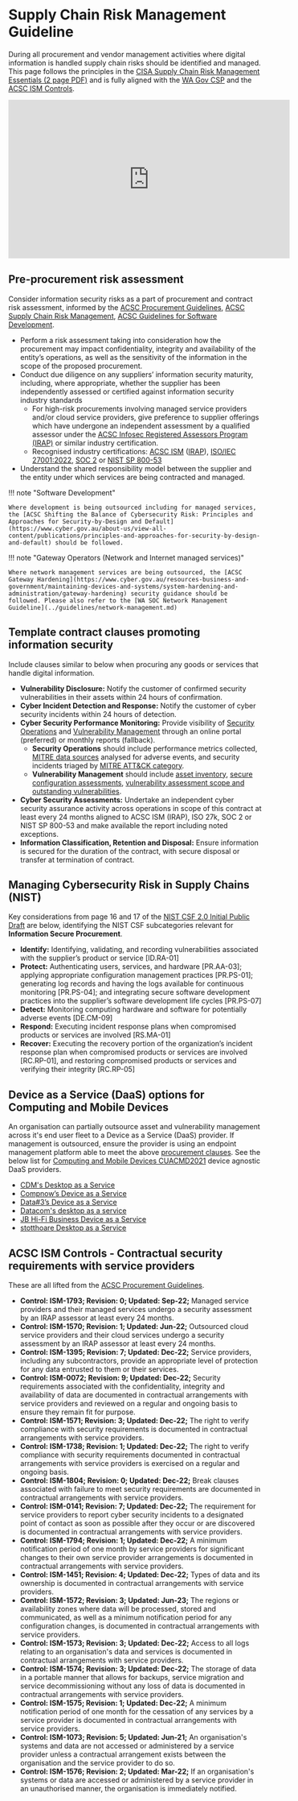 # Supply Chain Risk Management Guideline

During all procurement and vendor management activities where digital information is handled supply chain risks should be identified and managed. This page follows the principles in the [CISA Supply Chain Risk Management Essentials (2 page PDF)](https://www.cisa.gov/sites/default/files/publications/ict_scrm_essentials_508.pdf) and is fully aligned with the [WA Gov CSP](https://www.wa.gov.au/government/publications/wa-government-cyber-security-policy) and the [ACSC ISM Controls](https://www.cyber.gov.au/resources-business-and-government/essential-cyber-security/ism).

<iframe width="560" height="315" src="https://www.youtube-nocookie.com/embed/qvFfoHxfBqY?si=2VsaNSqPTnxaWqSM&amp;start=1560" title="YouTube video player" frameborder="0" allow="accelerometer; autoplay; clipboard-write; encrypted-media; gyroscope; picture-in-picture; web-share" allowfullscreen></iframe>

## Pre-procurement risk assessment

Consider information security risks as a part of procurement and contract risk assessment, informed by the [ACSC Procurement Guidelines](https://www.cyber.gov.au/resources-business-and-government/essential-cyber-security/ism/cyber-security-guidelines/guidelines-procurement-and-outsourcing), [ACSC Supply Chain Risk Management](https://www.cyber.gov.au/resources-business-and-government/maintaining-devices-and-systems/outsourcing-and-procurement/cyber-supply-chains/cyber-supply-chain-risk-management), [ACSC Guidelines for Software Development](https://www.cyber.gov.au/resources-business-and-government/essential-cyber-security/ism/cyber-security-guidelines/guidelines-software-development).

- Perform a risk assessment taking into consideration how the procurement may impact confidentiality, integrity and availability of the entity’s operations, as well as the sensitivity of the information in the scope of the proposed procurement.
- Conduct due diligence on any suppliers’ information security maturity, including, where appropriate, whether the supplier has been independently assessed or certified against information security industry standards
    - For high-risk procurements involving managed service providers and/or cloud service providers, give preference to supplier offerings which have undergone an independent assessment by a qualified assessor under the [ACSC Infosec Registered Assessors Program (IRAP)](https://www.cyber.gov.au/resources-business-and-government/assessment-and-evaluation-programs/infosec-registered-assessors-program) or similar industry certification.
    - Recognised industry certifications: [ACSC ISM](https://www.cyber.gov.au/resources-business-and-government/essential-cyber-security/ism) ([IRAP](https://www.cyber.gov.au/resources-business-and-government/assessment-and-evaluation-programs/infosec-registered-assessors-program)), [ISO/IEC 27001:2022](https://www.iso.org/standard/27001), [SOC 2](https://www.aicpa-cima.com/topic/audit-assurance/audit-and-assurance-greater-than-soc-2) or [NIST SP 800-53](https://csrc.nist.gov/pubs/sp/800/53/r5/upd1/final)
- Understand the shared responsibility model between the supplier and the entity under which services are being contracted and managed.

!!! note "Software Development"

    Where development is being outsourced including for managed services, the [ACSC Shifting the Balance of Cybersecurity Risk: Principles and Approaches for Security-by-Design and Default](https://www.cyber.gov.au/about-us/view-all-content/publications/principles-and-approaches-for-security-by-design-and-default) should be followed.

!!! note "Gateway Operators (Network and Internet managed services)"

    Where network management services are being outsourced, the [ACSC Gateway Hardening](https://www.cyber.gov.au/resources-business-and-government/maintaining-devices-and-systems/system-hardening-and-administration/gateway-hardening) security guidance should be followed. Please also refer to the [WA SOC Network Management Guideline](../guidelines/network-management.md)

## Template contract clauses promoting information security

Include clauses similar to below when procuring any goods or services that handle digital information.

- **Vulnerability Disclosure:** Notify the customer of confirmed security vulnerabilities in their assets within 24 hours of confirmation.
- **Cyber Incident Detection and Response:** Notify the customer of cyber security incidents within 24 hours of detection.
- **Cyber Security Performance Monitoring:** Provide visibility of [Security Operations](../baselines/security-operations.md) and [Vulnerability Management](../baselines/vulnerability-management.md) through an online portal (preferred) or monthly reports (fallback).
    - **Security Operations** should include performance metrics collected, [MITRE data sources](https://attack.mitre.org/datasources/) analysed for adverse events, and security incidents triaged by [MITRE ATT&CK category](https://attack.mitre.org).
    - **Vulnerability Management** should include [asset inventory](https://www.cyber.gov.au/resources-business-and-government/essential-cyber-security/ism/cyber-security-guidelines/guidelines-system-management), [secure configuration assessments](https://soc.cyber.wa.gov.au/guidelines/secure-configuration/), [vulnerability assessment scope and outstanding vulnerabilities](https://soc.cyber.wa.gov.au/baselines/vulnerability-management/).
- **Cyber Security Assessments:** Undertake an independent cyber security assurance activity across operations in scope of this contract at least every 24 months aligned to ACSC ISM (IRAP), ISO 27k, SOC 2 or NIST SP 800-53 and make available the report including noted exceptions.
- **Information Classification, Retention and Disposal:** Ensure information is secured for the duration of the contract, with secure disposal or transfer at termination of contract.

## Managing Cybersecurity Risk in Supply Chains (NIST)

Key considerations from page 16 and 17 of the [NIST CSF 2.0 Initial Public Draft](https://nvlpubs.nist.gov/nistpubs/CSWP/NIST.CSWP.29.ipd.pdf) are below, identifying the NIST CSF subcategories relevant for **Information Secure Procurement**.

- **Identify:** Identifying, validating, and recording vulnerabilities associated with the supplier’s product or service [ID.RA-01]
- **Protect:** Authenticating users, services, and hardware [PR.AA-03]; applying appropriate configuration management practices [PR.PS-01]; generating log records and having the logs available for continuous monitoring [PR.PS-04]; and integrating secure software development practices into the supplier’s software development life cycles [PR.PS-07]
- **Detect:** Monitoring computing hardware and software for potentially adverse events [DE.CM-09]
- **Respond:** Executing incident response plans when compromised products or services are involved [RS.MA-01]
- **Recover:** Executing the recovery portion of the organization’s incident response plan when compromised products or services are involved [RC.RP-01], and restoring compromised products or services and verifying their integrity [RC.RP-05]

## Device as a Service (DaaS) options for Computing and Mobile Devices

An organisation can partially outsource asset and vulnerability management across it's end user fleet to a Device as a Service (DaaS) provider. If management is outsourced, ensure the provider is using an endpoint management platform able to meet the above [procurement clauses](#template-contract-clauses-promoting-information-security). See the below list for [Computing and Mobile Devices CUACMD2021](https://www.wa.gov.au/government/cuas/computing-and-mobile-devices-cuacmd2021) device agnostic DaaS providers.

- [CDM's Desktop as a Service](https://cdm.com.au/solutions/modern-workplace/)
- [Compnow’s Device as a Service](https://www.compnow.com.au/capabilities/lifecycle-management/)
- [Data#3’s Device as a Service](https://www.data3.com/solutions/modern-workplace/end-user-devices/device-as-a-service/)
- [Datacom's desktop as a service](https://datacom.com/au/en/solutions/cloud/cloud-solutions/desktop-as-a-service)
- [JB Hi-Fi Business Device as a Service](https://www.jbhifi.business/daas)
- [stotthoare Desktop as a Service](https://stotthoare.com.au/capabilities/managed-services/device-as-a-service/)

## ACSC ISM Controls - Contractual security requirements with service providers

These are all lifted from the  [ACSC Procurement Guidelines](https://www.cyber.gov.au/resources-business-and-government/essential-cyber-security/ism/cyber-security-guidelines/guidelines-procurement-and-outsourcing).

- **Control: ISM-1793; Revision: 0; Updated: Sep-22;** Managed service providers and their managed services undergo a security assessment by an IRAP assessor at least every 24 months.
- **Control: ISM-1570; Revision: 1; Updated: Jun-22;** Outsourced cloud service providers and their cloud services undergo a security assessment by an IRAP assessor at least every 24 months.
- **Control: ISM-1395; Revision: 7; Updated: Dec-22;** Service providers, including any subcontractors, provide an appropriate level of protection for any data entrusted to them or their services.
- **Control: ISM-0072; Revision: 9; Updated: Dec-22;** Security requirements associated with the confidentiality, integrity and availability of data are documented in contractual arrangements with service providers and reviewed on a regular and ongoing basis to ensure they remain fit for purpose.
- **Control: ISM-1571; Revision: 3; Updated: Dec-22;** The right to verify compliance with security requirements is documented in contractual arrangements with service providers.
- **Control: ISM-1738; Revision: 1; Updated: Dec-22;** The right to verify compliance with security requirements documented in contractual arrangements with service providers is exercised on a regular and ongoing basis.
- **Control: ISM-1804; Revision: 0; Updated: Dec-22;** Break clauses associated with failure to meet security requirements are documented in contractual arrangements with service providers.
- **Control: ISM-0141; Revision: 7; Updated: Dec-22;** The requirement for service providers to report cyber security incidents to a designated point of contact as soon as possible after they occur or are discovered is documented in contractual arrangements with service providers.
- **Control: ISM-1794; Revision: 1; Updated: Dec-22;** A minimum notification period of one month by service providers for significant changes to their own service provider arrangements is documented in contractual arrangements with service providers.
- **Control: ISM-1451; Revision: 4; Updated: Dec-22;** Types of data and its ownership is documented in contractual arrangements with service providers.
- **Control: ISM-1572; Revision: 3; Updated: Jun-23;** The regions or availability zones where data will be processed, stored and communicated, as well as a minimum notification period for any configuration changes, is documented in contractual arrangements with service providers.
- **Control: ISM-1573; Revision: 3; Updated: Dec-22;** Access to all logs relating to an organisation's data and services is documented in contractual arrangements with service providers.
- **Control: ISM-1574; Revision: 3; Updated: Dec-22;** The storage of data in a portable manner that allows for backups, service migration and service decommissioning without any loss of data is documented in contractual arrangements with service providers.
- **Control: ISM-1575; Revision: 1; Updated: Dec-22;** A minimum notification period of one month for the cessation of any services by a service provider is documented in contractual arrangements with service providers.
- **Control: ISM-1073; Revision: 5; Updated: Jun-21;** An organisation's systems and data are not accessed or administered by a service provider unless a contractual arrangement exists between the organisation and the service provider to do so.
- **Control: ISM-1576; Revision: 2; Updated: Mar-22;** If an organisation's systems or data are accessed or administered by a service provider in an unauthorised manner, the organisation is immediately notified.
